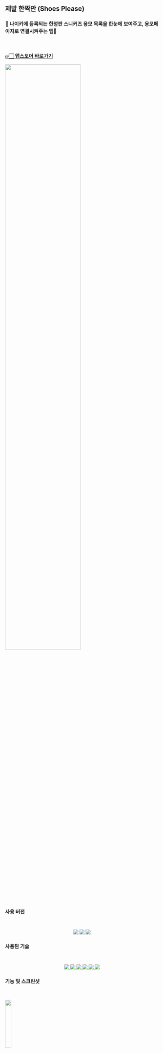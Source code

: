 ## 제발 한짝만 (Shoes Please)

### 👟 나이키에 등록되는 한정판 스니커즈 응모 목록을 한눈에 보여주고, 응모페이지로 연결시켜주는 앱📱

&nbsp;
### [👉🏻 앱스토어 바로가기](https://apps.apple.com/kr/app/%EC%A0%9C%EB%B0%9C-%ED%95%9C%EC%A7%9D%EB%A7%8C/id1622140980)
<img src="https://user-images.githubusercontent.com/60254939/198823328-50021f3e-11e9-4d40-a819-095078f8335f.jpeg" width="70%" height="70%">

### 사용 버전

<br>

<p align="center">
    <img src="https://img.shields.io/badge/Swift-v5.7-orange?logo=swift" />
    <img src="https://img.shields.io/badge/Xcode-v14.0.1-blue?logo=Xcode" />
    <img src="https://img.shields.io/badge/iOS-v15.0-orange?logo=apple" />
</p>



### 사용된 기술

<br>

<p align="center"> 

</a>
<a href ="https://developer.apple.com/documentation/swiftui/"> 
<img src="https://img.shields.io/badge/SwiftUI-0000a8"/> 
</a>
</a>
<a href ="https://developer.apple.com/documentation/foundation/urlsession"> 
<img src="https://img.shields.io/badge/URLSession-blue"/> 
</a>
</a>
<a href ="https://docs.swift.org/swift-book/LanguageGuide/Concurrency.html"> 
<img src="https://img.shields.io/badge/Async&await-ff004d"/> 
</a>
</a>
<a href ="https://developer.apple.com/documentation/eventkit"> 
<img src="https://img.shields.io/badge/EventKit-83769c"/> 
</a>
</a>
<a href ="https://github.com/scinfu/SwiftSoup"> 
<img src="https://img.shields.io/badge/SwiftSoup-orange"/> 
</a>
</a>
<a href ="https://github.com/elai950/AlertToast"> 
<img src="https://img.shields.io/badge/AlertToast-green"/> 
</a>

</p>

### 기능 및 스크린샷
<br><br>
<img src="https://user-images.githubusercontent.com/60254939/198823021-de487e90-a1a7-48da-acd7-ccaef1f85534.png" width="20%" height="20%">
<br>
✅나이키에 등록된 응모 아이템들 게시

<br><br>
<img src="https://user-images.githubusercontent.com/60254939/198823019-bf07bbf2-fe54-4076-8251-38ba7f319307.png" width="20%" height="20%">
<img src="https://user-images.githubusercontent.com/60254939/198822918-3e998135-c00d-41b7-b4e5-6cb6bf6eeb33.png" width="20%" height="20%">
<br>
✅ 해당 응모 시간에 알림 설정

<br><br>
<img src="https://user-images.githubusercontent.com/60254939/198823163-f7e846f5-425f-40be-ad13-b6b215a1c556.png" width="20%" height="20%">
<br>
✅ 웹 응모페이지로 연결
